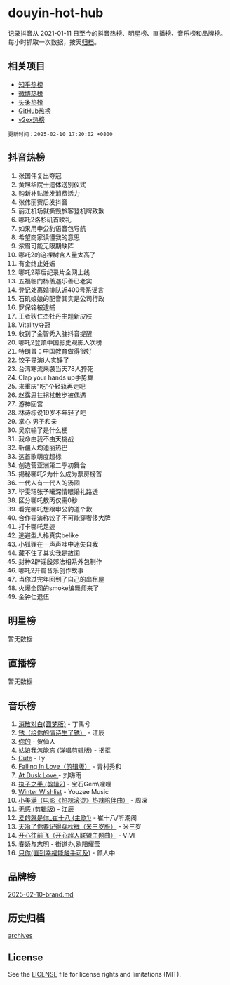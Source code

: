 # douyin-hot-hub

记录抖音从 2021-01-11 日至今的抖音热榜、明星榜、直播榜、音乐榜和品牌榜。每小时抓取一次数据，按天[归档](archives)。

## 相关项目

- [知乎热榜](https://github.com/lonnyzhang423/zhihu-hot-hub)
- [微博热榜](https://github.com/lonnyzhang423/weibo-hot-hub)
- [头条热榜](https://github.com/lonnyzhang423/toutiao-hot-hub)
- [GitHub热榜](https://github.com/lonnyzhang423/github-hot-hub)
- [v2ex热榜](https://github.com/lonnyzhang423/v2ex-hot-hub)


`更新时间：2025-02-10 17:20:02 +0800`

## 抖音热榜

1. 张国伟复出夺冠
1. 黄旭华院士遗体送别仪式
1. 购新补贴激发消费活力
1. 张伟丽赛后发抖音
1. 丽江机场就撕毁旅客登机牌致歉
1. 哪吒2洛杉矶首映礼
1. 如果用申公豹语音包导航
1. 希望商家读懂我的意思
1. 浓眉可能无限期缺阵
1. 哪吒2的这棵树含人量太高了
1. 有金终止妊娠
1. 哪吒2幕后纪录片全网上线
1. 五福临门杨羡遇乐善已老实
1. 登记处离婚排队近400号系谣言
1. 石矶娘娘的配音其实是公司行政
1. 罗保铭被逮捕
1. 王者狄仁杰牡丹主题新皮肤
1. Vitality夺冠
1. 收到了金智秀入驻抖音提醒
1. 哪吒2登顶中国影史观影人次榜
1. 特朗普：中国教育做得很好
1. 饺子导演i人实锤了
1. 台湾寒流来袭当天78人猝死
1. Clap your hands up手势舞
1. 来重庆“吃”个轻轨再走吧
1. 赵露思拄拐杖散步被偶遇
1. 游神回宫
1. 林诗栋说19岁不年轻了吧
1. 掌心 男子和亲
1. 吴京输了是什么梗
1. 我命由我不由天挑战
1. 新疆人均迪丽热巴
1. 这首歌萌度超标
1. 创造营亚洲第二季初舞台
1. 揭秘哪吒2为什么成为票房榜首
1. 一代人有一代人的汤圆
1. 毕雯珺张予曦深情眼婚礼路透
1. 区分哪吒敖丙仅需0秒
1. 看完哪吒想跟申公豹道个歉
1. 合作导演称饺子不可能穿奢侈大牌
1. 打卡哪吒足迹
1. 逃避型人格真实belike
1. 小狐狸在一声声哇中迷失自我
1. 藏不住了其实我是敖闰
1. 封神2辟谣殷郊法相系外包制作
1. 哪吒2开篇音乐创作故事
1. 当你过完年回到了自己的出租屋
1. 火爆全网的smoke编舞师来了
1. 金钟仁退伍

## 明星榜

暂无数据

## 直播榜

暂无数据

## 音乐榜

1. [消散对白(圆梦版)](https://sf5-hl-cdn-tos.douyinstatic.com/obj/tos-cn-ve-2774/og4jB5I5IizzoZVAAAzWgBMAsMDWoArfwBOiFs) - 丁禹兮
1. [锈（给你的情诗生了锈）](https://sf5-hl-cdn-tos.douyinstatic.com/obj/tos-cn-ve-2774/o8a1PBtVqIYbPEGK6e5A4egedVMdm3fCIz6bbE) - 江辰
1. [你的](https://sf5-hl-cdn-tos.douyinstatic.com/obj/tos-cn-ve-2774/oYuIeKf42jB7sEV6B2upMdpYAgfrQWj0FeRegh) - 贺仙人
1. [姑娘我怎能忘 (弹唱剪辑版)](https://sf5-hl-cdn-tos.douyinstatic.com/obj/tos-cn-ve-2774/okamwrBGEMz6illuEofAsMV4yzF5tVWbBiA5AI) - 抠抠
1. [Cute](https://sf5-hl-cdn-tos.douyinstatic.com/obj/tos-cn-ve-2774/o4IbIzHWKAAB4wsS5qMBRiiAlEBGTpQRNfFvuo) - Ly
1. [Falling In Love（剪辑版）](https://sf5-hl-cdn-tos.douyinstatic.com/obj/tos-cn-ve-2774/o8ajpA8zzgBPahbBIO8AcKGBLJezFCRd1wfP9f) - 青村秀和
1. [ At Dusk  Love ](https://sf5-hl-cdn-tos.douyinstatic.com/obj/tos-cn-ve-2774/o8CrpCf5CaYgI4ZrtQgMQAFEfuGqNnRSDQAPBc) - 刘嗨雨
1. [执子之手 (剪辑2)](https://sf5-hl-cdn-tos.douyinstatic.com/obj/tos-cn-ve-2774/oUoZLQjCc31XzqsBnBQUNgeKtYPBcgbFDwtfcu) - 宝石Gem\哩哩
1. [Winter Wishlist](https://sf5-hl-cdn-tos.douyinstatic.com/obj/tos-cn-ve-2774/oIIgUOeamCFCVAzxN6MFRLIBlLGpUqQxeeHrLE) - Youzee Music
1. [小美满（电影《热辣滚烫》热辣陪伴曲）](https://sf5-hl-cdn-tos.douyinstatic.com/obj/tos-cn-ve-2774/o0GAn2lSgfZIDUgtevCGDQYnFg4CwnrBaxbTZL) - 周深
1. [无感 (剪辑版)](https://sf5-hl-cdn-tos.douyinstatic.com/obj/tos-cn-ve-2774/o0eIsUzJBDlQaQFC5OFlgbMEZC1TFYBftOBn6p) - 江辰
1. [爱的就是你_崔十八 (主歌1)](https://sf5-hl-cdn-tos.douyinstatic.com/obj/tos-cn-ve-2774/oI5BO5DhFZ6UTcNCnZaOCBLtZ7WIMQGfgnXf5E) - 崔十八/听潮阁
1. [天冷了你要记得穿秋裤（米三岁版）](https://sf5-hl-cdn-tos.douyinstatic.com/obj/tos-cn-ve-2774/oQlIwVIDWiZ6BQilAorS7MA0AgCkQDvcZAdm1) - 米三岁
1. [开心往前飞（开心超人联盟主题曲）](https://sf5-hl-cdn-tos.douyinstatic.com/obj/tos-cn-ve-2774/9d8fb7c82cf1421fb93a9fe925275e0a) - VIVI
1. [春娇与志明](https://sf5-hl-cdn-tos.douyinstatic.com/obj/tos-cn-ve-2774/e530d8fceb7044b39707d7f9ff54add1) - 街道办,欧阳耀莹
1. [只你(直到幸福能触手可及)](https://sf5-hl-cdn-tos.douyinstatic.com/obj/tos-cn-ve-2774/o0lBkRDzFTeaVSUz3ZZSCBVtZ5DIMQGfgmEAuE) - 颜人中

## 品牌榜

[2025-02-10-brand.md](archives/2025-02-10-brand.md)

## 历史归档

[archives](archives)

## License

See the [LICENSE](LICENSE) file for license rights and limitations (MIT).
